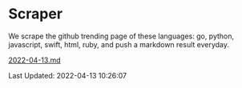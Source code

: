 # Scraper

We scrape the github trending page of these languages: go, python, javascript, swift, html, ruby, and push a markdown result everyday.

[2022-04-13.md](https://github.com/henson/Scraper/blob/master/2022-04-13.md)

Last Updated: 2022-04-13 10:26:07